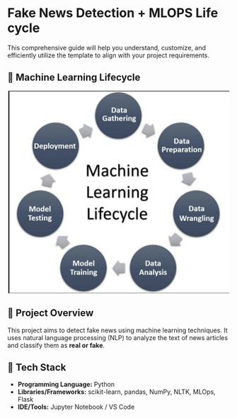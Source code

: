 # Fake News Detection + MLOPS Life cycle
This comprehensive guide will help you understand, customize, and efficiently utilize the template to align with your project requirements.

## 🧠 Machine Learning Lifecycle

<div align="center">
  <img src="artifacts/ML_Lifecycle.png" alt="ML Lifecycle" width="500"/>
</div>

## 📌 Project Overview
This project aims to detect fake news using machine learning techniques. It uses natural language processing (NLP) to analyze the text of news articles and classify them as **real or fake**.

## 🧪 Tech Stack
- **Programming Language:** Python
- **Libraries/Frameworks:** scikit-learn, pandas, NumPy, NLTK, MLOps, Flask
- **IDE/Tools:** Jupyter Notebook / VS Code

